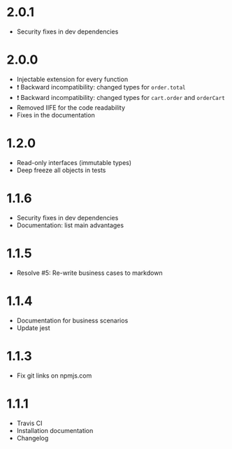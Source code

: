 2.0.1
=============
* Security fixes in dev dependencies

2.0.0
=============
* Injectable extension for every function
* :exclamation: Backward incompatibility: changed types for `order.total`
* :exclamation: Backward incompatibility: changed types for `cart.order` and `orderCart`
* Removed IIFE for the code readability
* Fixes in the documentation

1.2.0
=============
* Read-only interfaces (immutable types)
* Deep freeze all objects in tests

1.1.6
=============
* Security fixes in dev dependencies
* Documentation: list main advantages

1.1.5
=============
* Resolve #5: Re-write business cases to markdown

1.1.4
=============
* Documentation for business scenarios
* Update jest

1.1.3
=============
* Fix git links on npmjs.com

1.1.1
=============
* Travis CI
* Installation documentation
* Changelog